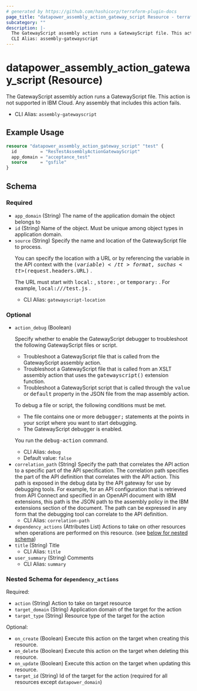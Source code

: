 ```yaml
---
# generated by https://github.com/hashicorp/terraform-plugin-docs
page_title: "datapower_assembly_action_gateway_script Resource - terraform-provider-datapower"
subcategory: ""
description: |-
  The GatewayScript assembly action runs a GatewayScript file. This action is not supported in IBM Cloud. Any assembly that includes this action fails.
  CLI Alias: assembly-gatewayscript
---
```


# datapower_assembly_action_gateway_script (Resource)

The GatewayScript assembly action runs a GatewayScript file. This action is not supported in IBM Cloud. Any assembly that includes this action fails.
  - CLI Alias: `assembly-gatewayscript`

## Example Usage

```terraform
resource "datapower_assembly_action_gateway_script" "test" {
  id         = "ResTestAssemblyActionGatewayScript"
  app_domain = "acceptance_test"
  source     = "gsfile"
}
```

<!-- schema generated by tfplugindocs -->
## Schema

### Required

- `app_domain` (String) The name of the application domain the object belongs to
- `id` (String) Name of the object. Must be unique among object types in application domain.
- `source` (String) Specify the name and location of the GatewayScript file to process. <p>You can specify the location with a URL or by referencing the variable in the API context with the <tt>$(variable)</tt> format, such as <tt>$(request.headers.URL)</tt> .</p><p>The URL must start with <tt>local:</tt> , <tt>store:</tt> , or <tt>temporary:</tt> . For example, <tt>local:///test.js</tt> .</p>
  - CLI Alias: `gatewayscript-location`

### Optional

- `action_debug` (Boolean) <p>Specify whether to enable the GatewayScript debugger to troubleshoot the following GatewayScript files or script.</p><ul><li>Troubleshoot a GatewayScript file that is called from the GatewayScript assembly action.</li><li>Troubleshoot a GatewayScript file that is called from an XSLT assembly action that uses the <tt>gatewayscript()</tt> extension function.</li><li>Troubleshoot a GatewayScript script that is called through the <tt>value</tt> or <tt>default</tt> property in the JSON file from the map assembly action.</li></ul><p>To debug a file or script, the following conditions must be met.</p><ul><li>The file contains one or more <tt>debugger;</tt> statements at the points in your script where you want to start debugging.</li><li>The GatewayScript debugger is enabled.</li></ul><p>You run the <tt>debug-action</tt> command.</p>
  - CLI Alias: `debug`
  - Default value: `false`
- `correlation_path` (String) Specify the path that correlates the API action to a specific part of the API specification. The correlation path specifies the part of the API definition that correlates with the API action. This path is exposed in the debug data by the API gateway for use by debugging tools. For example, for an API configuration that is retrieved from API Connect and specified in an OpenAPI document with IBM extensions, this path is the JSON path to the assembly policy in the IBM extensions section of the document. The path can be expressed in any form that the debugging tool can correlate to the API definition.
  - CLI Alias: `correlation-path`
- `dependency_actions` (Attributes List) Actions to take on other resources when operations are performed on this resource. (see [below for nested schema](#nestedatt--dependency_actions))
- `title` (String) Title
  - CLI Alias: `title`
- `user_summary` (String) Comments
  - CLI Alias: `summary`

<a id="nestedatt--dependency_actions"></a>
### Nested Schema for `dependency_actions`

Required:

- `action` (String) Action to take on target resource
- `target_domain` (String) Application domain of the target for the action
- `target_type` (String) Resource type of the target for the action

Optional:

- `on_create` (Boolean) Execute this action on the target when creating this resource.
- `on_delete` (Boolean) Execute this action on the target when deleting this resource.
- `on_update` (Boolean) Execute this action on the target when updating this resource.
- `target_id` (String) Id of the target for the action (required for all resources except `datapower_domain`)
